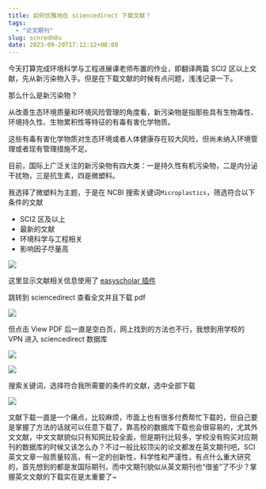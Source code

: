 ```yaml
---
title: 如何优雅地在 sciencedirect 下载文献？
tags:
  - "论文期刊"
slug: scnredh8u
date: 2023-09-20T17:12:12+08:00
---
```


今天打算完成环境科学与工程进展课老师布置的作业，即翻译两篇 SCI2 区以上文献，先从新污染物入手。但是在下载文献的时候有点问题，浅浅记录一下。

<!--more-->

那么什么是新污染物？

从改善生态环境质量和环境风险管理的角度看，新污染物是指那些具有生物毒性、环境持久性、生物累积性等特征的有毒有害化学物质。

这些有毒有害化学物质对生态环境或者人体健康存在较大风险，但尚未纳入环境管理或者现有管理措施不足。

目前，国际上广泛关注的新污染物有四大类：一是持久性有机污染物，二是内分泌干扰物，三是抗生素，四是微塑料。

我选择了微塑料为主题，于是在 NCBI 搜索关键词`Microplastics`，筛选符合以下条件的文献

- SCI2 区及以上
- 最新的文献
- 环境科学与工程相关
- 影响因子尽量高

![](https://jihulab.com/UncleCAT4/static/-/raw/main/blog/2023092017194.png)

这里显示文献相关信息使用了 [easyscholar 插件](https://www.easyscholar.cc/)

跳转到 sciencedirect 查看全文并且下载 pdf

![](https://jihulab.com/UncleCAT4/static/-/raw/main/blog/20230920172154.png)

但点击 View PDF 后一直是空白页，网上找到的方法也不行，我想到用学校的 VPN 进入 sciencedirect 数据库

![](https://jihulab.com/UncleCAT4/static/-/raw/main/blog/20230920172358.png)

![](https://jihulab.com/UncleCAT4/static/-/raw/main/blog/20230920172451.png)

搜索关键词，选择符合我所需要的条件的文献，选中全部下载

![](https://jihulab.com/UncleCAT4/static/-/raw/main/blog/2023092017264.png)

文献下载一直是一个痛点，比较麻烦，市面上也有很多付费帮忙下载的，但自己要是掌握了方法的话就可以任意下载了，靠高校的数据库下载也会很容易的，尤其外文文献，中文文献貌似只有知网比较全面，但是期刊比较多，学校没有购买对应期刊的数据库的时候又该怎么办？不过一般比较顶尖的论文都发在英文期刊吧，SCI 英文文章一般质量较高，有一定的创新性，科学性和严谨性，有点什么重大研究的，首先想到的都是发国际期刊，而中文期刊貌似从英文期刊也“借鉴”了不少？掌握英文文献的下载实在是太重要了~